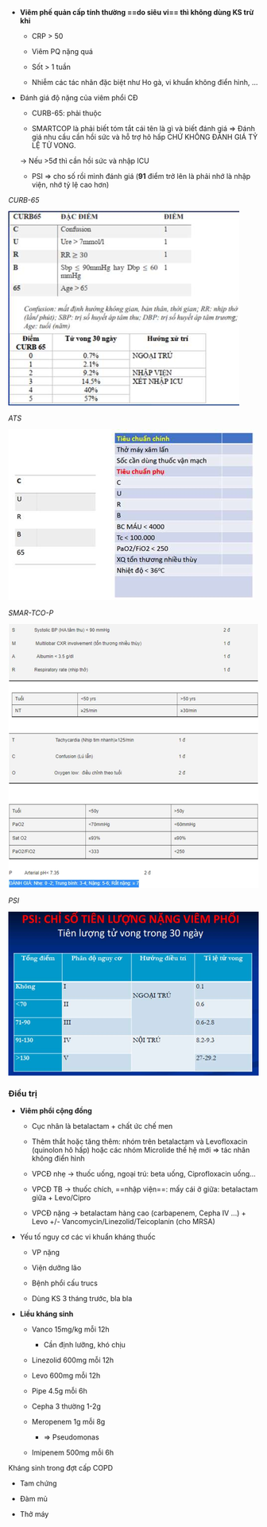 - **Viêm phế quản cấp tính thường ==do siêu vi== thì không dùng KS trừ khi**
  
	- CRP > 50
  
	- Viêm PQ nặng quá
  
	- Sốt > 1 tuần
  
	- Nhiễm các tác nhân đặc biệt như Ho gà, vi khuẩn không điển hình, …
  
- Đánh giá độ nặng của viêm phổi CĐ
  
	- CURB-65: phải thuộc
  
	- SMARTCOP là phải biết tóm tắt cái tên là gì và biết đánh giá => Đánh giá nhu cầu cần hồi sức và hỗ trợ hô hấp CHỨ KHÔNG ĐÁNH GIÁ TỶ LỆ TỬ VONG.  
  
	-> Nếu >5đ thì cần hồi sức và nhập ICU
  
	- PSI => cho số rồi mình đánh giá (**91** điểm trở lên là phải nhớ là nhập viện, nhớ tỷ lệ cao hơn)
  

  
*CURB-65*
  
![444](../../../../200%20Files/image/image/Bu%E1%BB%95i%205-H%E1%BB%87%20H%C3%B4%20h%E1%BA%A5p%20(N%E1%BB%99i)-1687359977523.jpeg)
  

  
*ATS*
  
![444](../../../../200%20Files/image/image/Bu%E1%BB%95i%205-H%E1%BB%87%20H%C3%B4%20h%E1%BA%A5p%20(N%E1%BB%99i)-1687359980320.jpeg)
  

  
*SMAR-TCO-P*
  
![444](../../../../200%20Files/image/image/Bu%E1%BB%95i%205-H%E1%BB%87%20H%C3%B4%20h%E1%BA%A5p%20(N%E1%BB%99i)-1687359984570.jpeg)
  

  
*PSI*
  
![444](../../../../200%20Files/image/image/Bu%E1%BB%95i%205-H%E1%BB%87%20H%C3%B4%20h%E1%BA%A5p%20(N%E1%BB%99i)-1687359988460.jpeg)
  

  
### Điều trị
  
- **Viêm phổi cộng đồng**
  
	- Cục nhân là betalactam + chất ức chế men
  
	- Thêm thắt hoặc tăng thêm: nhóm trên betalactam và Levofloxacin (quinolon hô hấp) hoặc các nhóm Microlide thế hệ mới => tác nhân không điển hình 
  
	- VPCĐ nhẹ -> thuốc uống, ngoại trú: beta uống, Ciprofloxacin uống…
  
	- VPCĐ TB -> thuốc chích, ==nhập viện==: mấy cái ở giữa: betalactam giữa + Levo/Cipro
  
	- VPCĐ nặng -> betalactam hàng cao (carbapenem, Cepha IV …) + Levo +/- Vancomycin/Linezolid/Teicoplanin (cho MRSA)
  
- Yếu tố nguy cơ các vi khuẩn kháng thuốc
  
	- VP nặng 
  
	- Viện dưỡng lão
  
	- Bệnh phổi cấu trucs
  
	- Dùng KS 3 tháng trước, bla bla
  
- **Liều kháng sinh**
  
	- Vanco 15mg/kg mỗi 12h
  
		- Cần định lưỡng, khó chịu
  
	- Linezolid 600mg mỗi 12h
  
	- Levo 600mg mỗi 12h
  
	- Pipe 4.5g mỗi 6h
  
	- Cepha 3 thường 1-2g
  
	- Meropenem 1g mỗi 8g
  
		- => Pseudomonas
  
	- Imipenem 500mg mỗi 6h
  

  

  
Kháng sinh trong đợt cấp COPD
  
- Tam chứng
  
- Đàm mủ
  
- Thở máy
  

  
